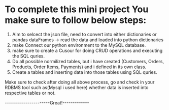 # To complete this mini project You make sure to follow below steps:
1. Aim to selcect the json file, need to convert into either dictionaries or pandas dataFrames
   -> read the data and loaded into python dictionaries
2. make Connect our python environment to the MySQL database.
3. make sure to create a Cusour for doing CRUD operations and executing the SQL quries.
4. Do all possible normilized tables, but i have created (Customers, Orders, Products, Order Items, Payments) and i defined in its own class.
5. Create a tables and inserting data into those tables using SQL quries.

Make sure to check after doing all above process, go and check in your RDBMS tool such as(Mysql i used here)
whether data is inserted into respective tables or not.

----------------------Great!-------------


